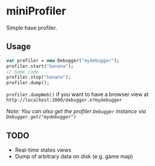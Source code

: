 # miniProfiler
Simple haxe profiler.

## Usage

```haxe
var profiler = new Debugger("mydebugger");
profiler.start("banana");
// Some code
profiler.stop("banana");
profiler.dump();
```

`profiler.dumpWeb()` if you want to have a browser view at `http://localhost:2000/debugger.n?mydebugger`

_Note: You can also get the profiler `Debugger` instance via `Debugger.get("mydebugger")`_

## TODO

* Real-time states views
* Dump of arbitrary data on disk (e.g. game map)
